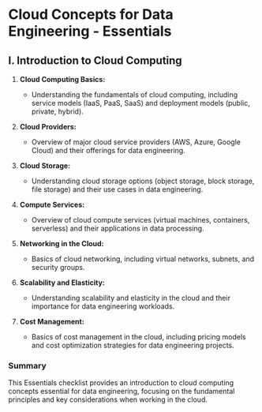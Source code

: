 # Cloud Concepts for Data Engineering - Essentials

## I. Introduction to Cloud Computing

1. **Cloud Computing Basics:** 
   - Understanding the fundamentals of cloud computing, including service models (IaaS, PaaS, SaaS) and deployment models (public, private, hybrid).

2. **Cloud Providers:** 
   - Overview of major cloud service providers (AWS, Azure, Google Cloud) and their offerings for data engineering.

3. **Cloud Storage:** 
   - Understanding cloud storage options (object storage, block storage, file storage) and their use cases in data engineering.

4. **Compute Services:** 
   - Overview of cloud compute services (virtual machines, containers, serverless) and their applications in data processing.

5. **Networking in the Cloud:** 
   - Basics of cloud networking, including virtual networks, subnets, and security groups.

6. **Scalability and Elasticity:** 
   - Understanding scalability and elasticity in the cloud and their importance for data engineering workloads.

7. **Cost Management:** 
   - Basics of cost management in the cloud, including pricing models and cost optimization strategies for data engineering projects.

### Summary

This Essentials checklist provides an introduction to cloud computing concepts essential for data engineering, focusing on the fundamental principles and key considerations when working in the cloud.
